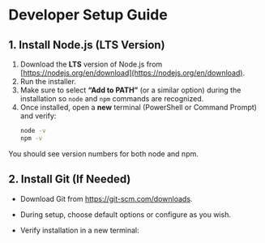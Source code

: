 # Developer Setup Guide

## 1. Install Node.js (LTS Version)

1. Download the **LTS** version of Node.js from [https://nodejs.org/en/download](https://nodejs.org/en/download).
2. Run the installer.
3. Make sure to select **“Add to PATH”** (or a similar option) during the installation so `node` and `npm` commands are recognized.
4. Once installed, open a **new** terminal (PowerShell or Command Prompt) and verify:
   ```bash
   node -v
   npm -v

You should see version numbers for both node and npm.


## 2. Install Git (If Needed)
- Download Git from https://git-scm.com/downloads.

- During setup, choose default options or configure as you wish.

- Verify installation in a new terminal:

```bash
